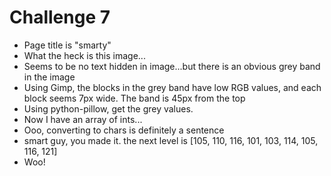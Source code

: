# Challenge 7

* Page title is "smarty"
* What the heck is this image...
* Seems to be no text hidden in image...but there is an obvious grey band in the
  image
* Using Gimp, the blocks in the grey band have low RGB values, and each block
  seems 7px wide. The band is 45px from the top
* Using python-pillow, get the grey values.
* Now I have an array of ints...
* Ooo, converting to chars is definitely a sentence
* smart guy, you made it. the next level is [105, 110, 116, 101, 103, 114, 105, 116, 121]
* Woo!
